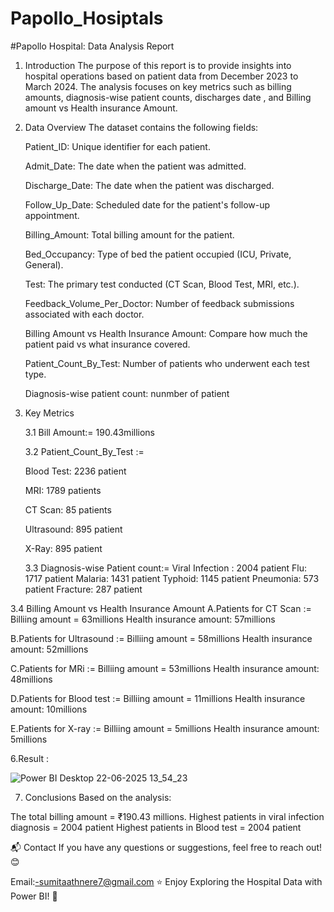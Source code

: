 # Papollo_Hosiptals

#Papollo Hospital: Data Analysis Report

1. Introduction
The purpose of this report is to provide insights into hospital operations based on patient data from December 2023 to March 2024.
The analysis focuses on key metrics such as billing amounts, diagnosis-wise patient counts, discharges date , and Billing amount vs Health insurance Amount.

2. Data Overview
   The dataset contains the following fields:

   Patient_ID: Unique identifier for each patient.

   Admit_Date: The date when the patient was admitted.

   Discharge_Date: The date when the patient was discharged.

   Follow_Up_Date:	Scheduled date for the patient's follow-up appointment.

   Billing_Amount: Total billing amount for the patient.

   Bed_Occupancy: Type of bed the patient occupied (ICU, Private, General).

   Test: The primary test conducted (CT Scan, Blood Test, MRI, etc.).

   Feedback_Volume_Per_Doctor: Number of feedback submissions associated with each doctor.

   Billing Amount vs Health Insurance Amount: Compare how much the patient paid vs what insurance covered.

   Patient_Count_By_Test: Number of patients who underwent each test type.

   Diagnosis-wise patient count: nunmber of patient 


3. Key Metrics
   
   3.1 Bill Amount:= 190.43millions

   
   3.2 Patient_Count_By_Test :=
 
   Blood Test: 2236 patient
 
   MRI: 1789 patients
 
   CT Scan: 85 patients
 
   Ultrasound: 895 patient
 
   X-Ray: 895 patient

   3.3 Diagnosis-wise Patient count:=
    Viral Infection : 2004 patient
    Flu: 1717 patient
    Malaria: 1431 patient
   Typhoid: 1145 patient
    Pneumonia: 573 patient
    Fracture: 287 patient

3.4 Billing Amount vs Health Insurance Amount
A.Patients for CT Scan :=
  Billiing amount = 63millions
  Health insurance amount: 57millions

B.Patients for Ultrasound :=
  Billiing amount = 58millions
  Health insurance amount: 52millions

C.Patients for MRi :=
  Billiing amount = 53millions
  Health insurance amount: 48millions

D.Patients for Blood test :=
  Billiing amount = 11millions
  Health insurance amount: 10millions

E.Patients for X-ray :=
  Billiing amount = 5millions
  Health insurance amount: 5millions

6.Result : 

![Power BI Desktop 22-06-2025 13_54_23](https://github.com/user-attachments/assets/5339cc5c-cd7d-458a-afbf-3b2236b2ebb0)


7. Conclusions
Based on the analysis:

The total billing amount =  ₹190.43 millions.
Highest patients in viral infection diagnosis = 2004 patient
Highest patients in Blood test = 2004 patient



📬 Contact
If you have any questions or suggestions, feel free to reach out! 😊

Email:-sumitaathnere7@gmail.com
⭐ Enjoy Exploring the Hospital Data with Power BI! 🚀

  
